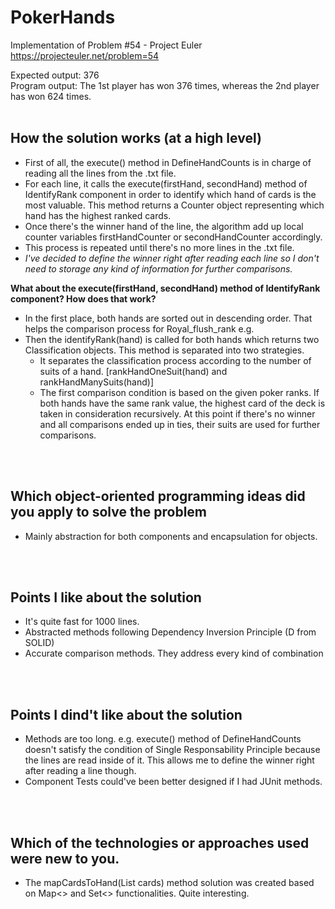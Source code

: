 # PokerHands

Implementation of Problem #54 - Project Euler
https://projecteuler.net/problem=54

Expected output: 376 <br>
Program output:  The 1st player has won 376 times, whereas the 2nd player has won 624 times.
<br><br>

## How the solution works (at a high level)
- First of all, the execute() method in DefineHandCounts is in charge of reading all the lines from the .txt file. <br>
- For each line, it calls the execute(firstHand, secondHand) method of IdentifyRank component in order to identify which hand of cards is the most valuable. This method returns a Counter object representing which hand has the highest ranked cards. <br>
- Once there's the winner hand of the line, the algorithm add up local counter variables firstHandCounter or secondHandCounter accordingly. <br>
- This process is repeated until there's no more lines in the .txt file.<br>
- <i>I've decided to define the winner right after reading each line so I don't need to storage any kind of information for further comparisons.</i> 

<b>What about the execute(firstHand, secondHand) method of IdentifyRank component? How does that work?</b>
- In the first place, both hands are sorted out in descending order. That helps the comparison process for Royal_flush_rank e.g. <br>
- Then the identifyRank(hand) is called for both hands which returns two Classification objects. This method is separated into two strategies. <br>
  - It separates the classification process according to the number of suits of a hand. [rankHandOneSuit(hand) and rankHandManySuits(hand)] <br>
  - The first comparison condition is based on the given poker ranks. If both hands have the same rank value, the highest card of the deck is taken in consideration recursively. At this point if there's no winner and all comparisons ended up in ties, their suits are used for further comparisons. 

<br><br>
## Which object-oriented programming ideas did you apply to solve the problem
- Mainly abstraction for both components and encapsulation for objects.

<br><br>
## Points I like about the solution
- It's quite fast for 1000 lines. 
- Abstracted methods following Dependency Inversion Principle (D from SOLID)
- Accurate comparison methods. They address every kind of combination

<br><br>
## Points I dind't like about the solution
- Methods are too long. e.g. execute() method of DefineHandCounts doesn't satisfy the condition of Single Responsability Principle because the lines are read inside of it. This allows me to define the winner right after reading a line though.
- Component Tests could've been better designed if I had JUnit methods. 

<br><br>
## Which of the technologies or approaches used were new to you.
- The mapCardsToHand(List<Card> cards) method solution was created based on Map<> and Set<> functionalities. Quite interesting.
